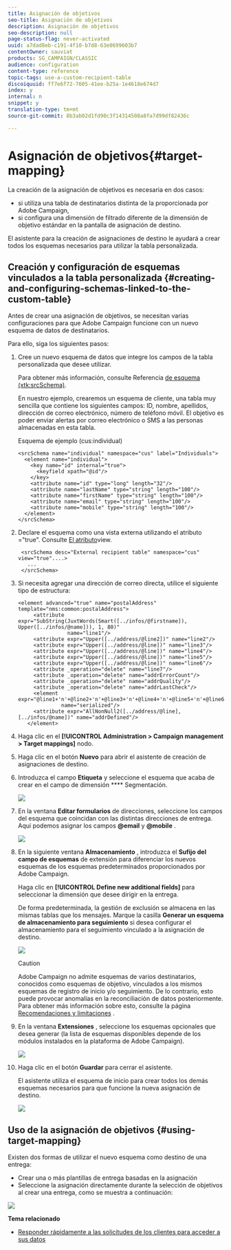 ```yaml
---
title: Asignación de objetivos
seo-title: Asignación de objetivos
description: Asignación de objetivos
seo-description: null
page-status-flag: never-activated
uuid: a7dad8eb-c191-4f10-b7d8-63e0699603b7
contentOwner: sauviat
products: SG_CAMPAIGN/CLASSIC
audience: configuration
content-type: reference
topic-tags: use-a-custom-recipient-table
discoiquuid: ff7e6f72-7605-41ee-b25a-1e4618e674d7
index: y
internal: n
snippet: y
translation-type: tm+mt
source-git-commit: 8b3ab02d1fd90c3f14314508a8fa7d99df82436c

---
```



# Asignación de objetivos{#target-mapping}

La creación de la asignación de objetivos es necesaria en dos casos:

* si utiliza una tabla de destinatarios distinta de la proporcionada por Adobe Campaign,
* si configura una dimensión de filtrado diferente de la dimensión de objetivo estándar en la pantalla de asignación de destino.

El asistente para la creación de asignaciones de destino le ayudará a crear todos los esquemas necesarios para utilizar la tabla personalizada.

## Creación y configuración de esquemas vinculados a la tabla personalizada {#creating-and-configuring-schemas-linked-to-the-custom-table}

Antes de crear una asignación de objetivos, se necesitan varias configuraciones para que Adobe Campaign funcione con un nuevo esquema de datos de destinatarios.

Para ello, siga los siguientes pasos:

1. Cree un nuevo esquema de datos que integre los campos de la tabla personalizada que desee utilizar.

   Para obtener más información, consulte Referencia [de esquema (xtk:srcSchema)](../../configuration/using/about-schema-reference.md).

   En nuestro ejemplo, crearemos un esquema de cliente, una tabla muy sencilla que contiene los siguientes campos: ID, nombre, apellidos, dirección de correo electrónico, número de teléfono móvil. El objetivo es poder enviar alertas por correo electrónico o SMS a las personas almacenadas en esta tabla.

   Esquema de ejemplo (cus:individual)

   ```
   <srcSchema name="individual" namespace="cus" label="Individuals">
     <element name="individual">
       <key name="id" internal="true">
         <keyfield xpath="@id"/>
       </key>
       <attribute name="id" type="long" length="32"/>
       <attribute name="lastName" type="string" length="100"/>
       <attribute name="firstName" type="string" length="100"/>
       <attribute name="email" type="string" length="100"/>
       <attribute name="mobile" type="string" length="100"/>
     </element>
   </srcSchema>
   ```

1. Declare el esquema como una vista externa utilizando el atributo =&quot;true&quot;. Consulte [El atributo](../../configuration/using/schema-characteristics.md#the-view-attribute)view.

   ```
    <srcSchema desc="External recipient table" namespace="cus" view="true"....>
      ...
    </srcSchema>
   ```

1. Si necesita agregar una dirección de correo directa, utilice el siguiente tipo de estructura:

   ```
   <element advanced="true" name="postalAddress" template="nms:common:postalAddress">
        <attribute expr="SubString(JuxtWords(Smart([../infos/@firstname]), Upper([../infos/@name])), 1, 80)"
                   name="line1"/>
        <attribute expr="Upper([../address/@line2])" name="line2"/>
        <attribute expr="Upper([../address/@line])" name="line3"/>
        <attribute expr="Upper([../address/@line])" name="line4"/>
        <attribute expr="Upper([../address/@line])" name="line5"/>
        <attribute expr="Upper([../address/@line])" name="line6"/>
        <attribute _operation="delete" name="line7"/>
        <attribute _operation="delete" name="addrErrorCount"/>
        <attribute _operation="delete" name="addrQuality"/>
        <attribute _operation="delete" name="addrLastCheck"/>
        <element expr="@line1+'n'+@line2+'n'+@line3+'n'+@line4+'n'+@line5+'n'+@line6"
                 name="serialized"/>
        <attribute expr="AllNonNull2([../address/@line], [../infos/@name])" name="addrDefined"/>
      </element>
   ```

1. Haga clic en el **[!UICONTROL Administration > Campaign management > Target mappings]** nodo.
1. Haga clic en el botón **Nuevo** para abrir el asistente de creación de asignaciones de destino.
1. Introduzca el campo **Etiqueta** y seleccione el esquema que acaba de crear en el campo de dimensión **** Segmentación.

   ![](assets/mapping_diffusion_wizard_1.png)

1. En la ventana **Editar formularios** de direcciones, seleccione los campos del esquema que coincidan con las distintas direcciones de entrega. Aquí podemos asignar los campos **@email** y **@mobile** .

   ![](assets/mapping_diffusion_wizard_2.png)

1. En la siguiente ventana **Almacenamiento** , introduzca el **Sufijo del campo de esquemas** de extensión para diferenciar los nuevos esquemas de los esquemas predeterminados proporcionados por Adobe Campaign.

   Haga clic en **[!UICONTROL Define new additional fields]** para seleccionar la dimensión que desee dirigir en la entrega.

   De forma predeterminada, la gestión de exclusión se almacena en las mismas tablas que los mensajes. Marque la casilla **Generar un esquema de almacenamiento para seguimiento** si desea configurar el almacenamiento para el seguimiento vinculado a la asignación de destino.

   ![](assets/mapping_diffusion_wizard_3.png)

   >[!CAUTION]
   >
   >Adobe Campaign no admite esquemas de varios destinatarios, conocidos como esquemas de objetivo, vinculados a los mismos esquemas de registro de inicio y/o seguimiento. De lo contrario, esto puede provocar anomalías en la reconciliación de datos posteriormente. Para obtener más información sobre esto, consulte la página [Recomendaciones y limitaciones](../../configuration/using/about-custom-recipient-table.md) .

1. En la ventana **Extensiones** , seleccione los esquemas opcionales que desea generar (la lista de esquemas disponibles depende de los módulos instalados en la plataforma de Adobe Campaign).

   ![](assets/mapping_diffusion_wizard_4.png)

1. Haga clic en el botón **Guardar** para cerrar el asistente.

   El asistente utiliza el esquema de inicio para crear todos los demás esquemas necesarios para que funcione la nueva asignación de destino.

   ![](assets/mapping_schema_list.png)

## Uso de la asignación de objetivos {#using-target-mapping}

Existen dos formas de utilizar el nuevo esquema como destino de una entrega:

* Crear una o más plantillas de entrega basadas en la asignación
* Seleccione la asignación directamente durante la selección de objetivos al crear una entrega, como se muestra a continuación:

![](assets/mapping_selection_ciblage.png)

**Tema relacionado**

* [Responder rápidamente a las solicitudes de los clientes para acceder a sus datos](https://helpx.adobe.com/campaign/kb/simplifying-campaign-management-acc.html#Quicklyrespondtocustomerrequeststoaccesstheirdata)